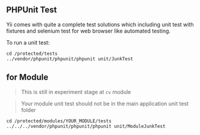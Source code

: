 ## PHPUnit Test
Yii comes with quite a complete test solutions which including unit test with fixtures and selenium test for web browser like automated testing.

To run a unit test:
```
cd /protected/tests
../vendor/phpunit/phpunit/phpunit unit/JunkTest
```

## for Module
> This is still in experiment stage at `cv` module

> Your module unit test should not be in the main application unit test folder
```
cd /protected/modules/YOUR_MODULE/tests
../../../vendor/phpunit/phpunit/phpunit unit/ModuleJunkTest
```